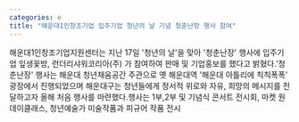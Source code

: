 ```yaml
---
categories: e
title: "해운대1인창조기업 입주기업 청년의 날 기념 청춘난장 행사 참여"
---
```

해운대1인창조기업지원센터는 지난 17일 &#39;청년의 날&#39;을 맞아 &#39;청춘난장&#39; 행사에 입주기업 잎생꽃방, 런더리샤워코리아(주) 가 참여하여 판매 및 기업홍보를 했다고 밝혔다.&#39;청춘난장&#39; 행사는 해운대 청년채움공간 주관으로 옛 해운대역 &#39;해운대 아틀리에 칙칙폭폭&#39; 광장에서 진행되었으며 해운대구는 청년들에게 정서적 위로와 자유, 희망의 메시지를 전달하고자 올해 처음 행사를 마련했다.행사는 1부,2부 및 기념식 콘서트 전시회, 마켓 원데이클래스, 청년예술가 미술작품과 피규어 작품 전시